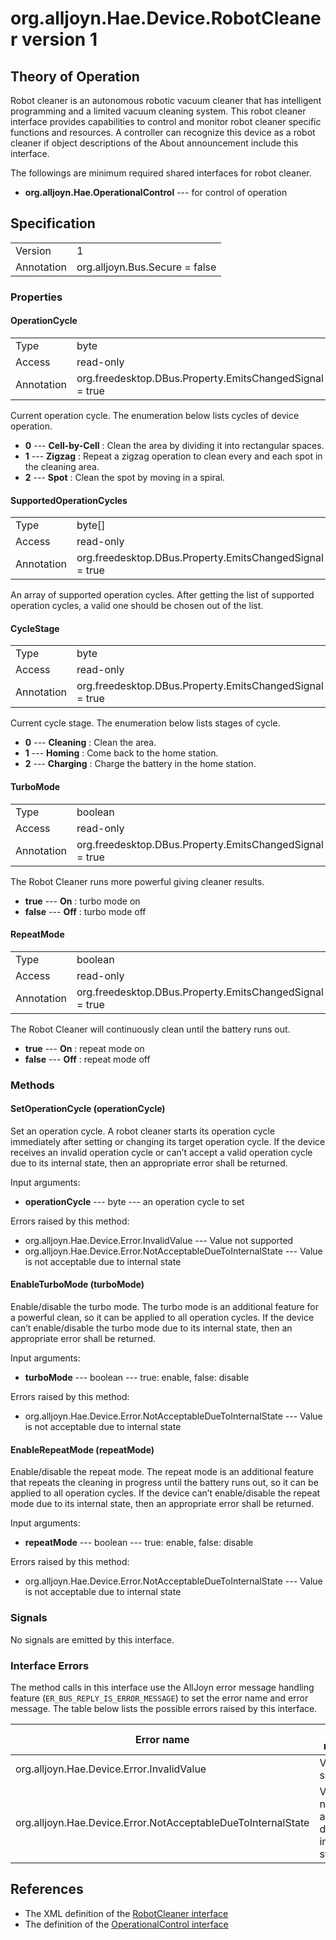 # org.alljoyn.Hae.Device.RobotCleaner version 1

## Theory of Operation

Robot cleaner is an autonomous robotic vacuum cleaner that has intelligent
programming and a limited vacuum cleaning system. This robot cleaner interface
provides capabilities to control and monitor robot cleaner specific functions
and resources. A controller can recognize this device as a robot cleaner if
object descriptions of the About announcement include this interface.

The followings are minimum required shared interfaces for robot cleaner.
  * **org.alljoyn.Hae.OperationalControl** --- for control of operation

## Specification

|            |                                                                |
|------------|----------------------------------------------------------------|
| Version    | 1                                                              |
| Annotation | org.alljoyn.Bus.Secure = false                                 |

### Properties

#### OperationCycle

|            |                                                                |
|------------|----------------------------------------------------------------|
| Type       | byte                                                           |
| Access     | read-only                                                      |
| Annotation | org.freedesktop.DBus.Property.EmitsChangedSignal = true        |

Current operation cycle. The enumeration below lists cycles of device operation.

  * **0** --- **Cell-by-Cell** : Clean the area by dividing it into rectangular
  spaces.
  * **1** --- **Zigzag** : Repeat a zigzag operation to clean every and each
  spot in the cleaning area.
  * **2** --- **Spot** : Clean the spot by moving in a spiral.

#### SupportedOperationCycles

|            |                                                                |
|------------|----------------------------------------------------------------|
| Type       | byte[]                                                         |
| Access     | read-only                                                      |
| Annotation | org.freedesktop.DBus.Property.EmitsChangedSignal = true        |

An array of supported operation cycles. After getting the list of supported
operation cycles, a valid one should be chosen out of the list.

#### CycleStage

|            |                                                                |
|------------|----------------------------------------------------------------|
| Type       | byte                                                           |
| Access     | read-only                                                      |
| Annotation | org.freedesktop.DBus.Property.EmitsChangedSignal = true        |

Current cycle stage. The enumeration below lists stages of cycle.

  * **0** --- **Cleaning** : Clean the area.
  * **1** --- **Homing** : Come back to the home station.
  * **2** --- **Charging** : Charge the battery in the home station.

#### TurboMode

|            |                                                                |
|------------|----------------------------------------------------------------|
| Type       | boolean                                                        |
| Access     | read-only                                                      |
| Annotation | org.freedesktop.DBus.Property.EmitsChangedSignal = true        |

The Robot Cleaner runs more powerful giving cleaner results.

  * **true** --- **On** : turbo mode on
  * **false** --- **Off** : turbo mode off

#### RepeatMode

|            |                                                                |
|------------|----------------------------------------------------------------|
| Type       | boolean                                                        |
| Access     | read-only                                                      |
| Annotation | org.freedesktop.DBus.Property.EmitsChangedSignal = true        |

The Robot Cleaner will continuously clean until the battery runs out.

  * **true** --- **On** : repeat mode on
  * **false** --- **Off** : repeat mode off

### Methods

#### SetOperationCycle (operationCycle)

Set an operation cycle. A robot cleaner starts its operation cycle immediately
after setting or changing its target operation cycle. If the device receives
an invalid operation cycle or can’t accept a valid operation cycle due to its
internal state, then an appropriate error shall be returned.

Input arguments:

  * **operationCycle** --- byte --- an operation cycle to set

Errors raised by this method:

  * org.alljoyn.Hae.Device.Error.InvalidValue --- Value not supported
  * org.alljoyn.Hae.Device.Error.NotAcceptableDueToInternalState --- Value is
    not acceptable due to internal state

#### EnableTurboMode (turboMode)

Enable/disable the turbo mode. The turbo mode is an additional feature for
a powerful clean, so it can be applied to all operation cycles. If the device
can’t enable/disable the turbo mode due to its internal state, then an
appropriate error shall be returned.

Input arguments:

  * **turboMode** --- boolean --- true: enable, false: disable

Errors raised by this method:

  * org.alljoyn.Hae.Device.Error.NotAcceptableDueToInternalState  --- Value is
    not acceptable due to internal state

#### EnableRepeatMode (repeatMode)

Enable/disable the repeat mode. The repeat mode is an additional feature that
repeats the cleaning in progress until the battery runs out, so it can be
applied to all operation cycles. If the device can’t enable/disable
the repeat mode due to its internal state, then an appropriate error
shall be returned.

Input arguments:

  * **repeatMode** --- boolean --- true: enable, false: disable

Errors raised by this method:

  * org.alljoyn.Hae.Device.Error.NotAcceptableDueToInternalState --- Value is
    not acceptable due to internal state

### Signals

No signals are emitted by this interface.

### Interface Errors

The method calls in this interface use the AllJoyn error message handling
feature (`ER_BUS_REPLY_IS_ERROR_MESSAGE`) to set the error name and error
message. The table below lists the possible errors raised by this interface.

| Error name                                                   | Error message                                 |
|--------------------------------------------------------------|-----------------------------------------------|
| org.alljoyn.Hae.Device.Error.InvalidValue                    | Value not supported                           |
| org.alljoyn.Hae.Device.Error.NotAcceptableDueToInternalState | Value is not acceptable due to internal state |

## References

  * The XML definition of the [RobotCleaner interface](RobotCleaner-v1.xml)
  * The definition of the [OperationalControl interface](/org.alljoyn.Hae/OperationalControl-v1)